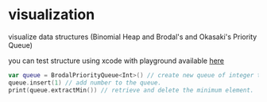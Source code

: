 # visualization
visualize data structures (Binomial Heap and Brodal's and Okasaki's Priority Queue)

you can test structure using xcode with playground available [here](forest/MyPlayground.playground)

```swift
var queue = BrodalPriorityQueue<Int>() // create new queue of integer type.
queue.insert(1) // add number to the queue.
print(queue.extractMin()) // retrieve and delete the minimum element.
```
